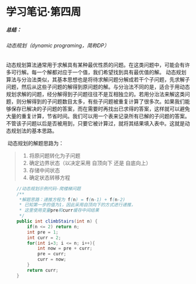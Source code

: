 # 学习笔记·第四周

##### 总结：

###### 动态规划（dynamic programing，简称DP）

​		动态规划算法通常用于求解具有某种最优性质的问题。在这类问题中，可能会有许多可行解。每一个解都对应于一个值，我们希望找到具有最优值的解。 动态规划算法与分治法类似，其基本思想也是将待求解问题分解成若干个子问题，先求解子问题，然后从这些子问题的解得到原问题的解。与分治法不同的是，适合于用动态规划求解的问题，经分解得到子问题往往不是互相独立的。若用分治法来解这类问题，则分解得到的子问题数目太多，有些子问题被重复计算了很多次。如果我们能够保存已解决的子问题的答案，而在需要时再找出已求得的答案，这样就可以避免大量的重复计算，节省时间。我们可以用一个表来记录所有已解的子问题的答案。不管该子问题以后是否被用到，只要它被计算过，就将其结果填入表中。这就是动态规划法的基本思路。

​		动态规划的解题思路为：

> 1. 将原问题转化为子问题
> 2. 确定边界状态（以决定采用 自顶向下 还是 自底向上）
> 3. 存储中间状态
> 4. 确定状态转移方程

```java
    //动态规划示例代码-爬楼梯问题
	/**
     *解题思路：递推方程为 f(n) = f(n-1) + f(n-2)
     * 已知第一步的值为1，因此采用自顶向下的方式进行递推，
     * 这里使用变量pre和curr缓存中间结果
     */
    public int climbStairs(int n) {
        if(n <= 2) return n;
        int pre = 1;
        int curr = 2;
        for(int i=3; i <= n; i++){
            int now = pre + curr;
            pre = curr;
            curr = now;
        }
        return curr;
    }
```

